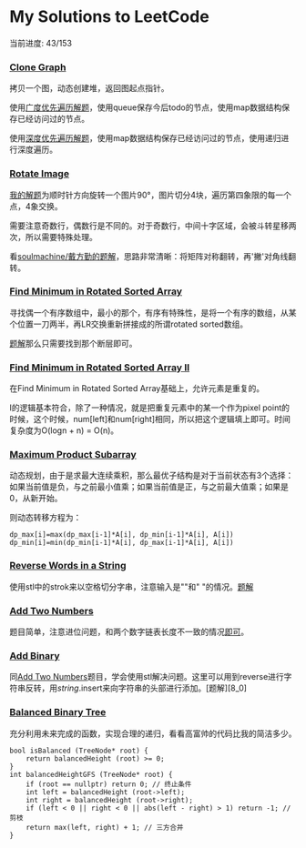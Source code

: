 # My Solutions to LeetCode

当前进度: 43/153

### [Clone Graph][1]

拷贝一个图，动态创建堆，返回图起点指针。

使用[广度优先遍历解题][1_0]，使用queue保存今后todo的节点，使用map数据结构保存已经访问过的节点。

使用[深度优先遍历解题][1_1]，使用map数据结构保存已经访问过的节点，使用递归进行深度遍历。

### [Rotate Image][2]

[我的解题][2_0]为顺时针方向旋转一个图片90°，图片切分4块，遍历第四象限的每一个点，4象交换。

需要注意奇数行，偶数行是不同的。对于奇数行，中间十字区域，会被斗转星移两次，所以需要特殊处理。

看[soulmachine/戴方勤的题解][soulmachine1]，思路非常清晰：将矩阵对称翻转，再'撇'对角线翻转。

### [Find Minimum in Rotated Sorted Array][3]

寻找偶一个有序数组中，最小的那个，有序有特殊性，是将一个有序的数组，从某个位置一刀两半，再LR交换重新拼接成的所谓rotated sorted数组。

[题解][3_0]那么只需要找到那个断层即可。

### [Find Minimum in Rotated Sorted Array II][4]

在Find Minimum in Rotated Sorted Array基础上，允许元素是重复的。

I的逻辑基本符合，除了一种情况，就是把重复元素中的某一个作为pixel point的时候，这个时候，num[left]和num[right]相同，所以把这个逻辑填上即可。时间复杂度为O(logn + n) = O(n)。

### [Maximum Product Subarray][5]

动态规划，由于是求最大连续乘积，那么最优子结构是对于当前状态有3个选择：如果当前值是负，与之前最小值乘；如果当前值是正，与之前最大值乘；如果是0，从新开始。

则动态转移方程为：

    dp_max[i]=max(dp_max[i-1]*A[i], dp_min[i-1]*A[i], A[i])
    dp_min[i]=min(dp_min[i-1]*A[i], dp_max[i-1]*A[i], A[i])

### [Reverse Words in a String][6]

使用stl中的strok来以空格切分字串，注意输入是""和" "的情况。[题解][6_0]

### [Add Two Numbers][7]

题目简单，注意进位问题，和两个数字链表长度不一致的情况[即可][7_0]。

### [Add Binary][8]

同[Add Two Numbers][7]题目，学会使用stl解决问题。这里可以用到reverse进行字符串反转，用*string*.insert来向字符串的头部进行添加。[题解][8_0]

### [Balanced Binary Tree][9]

充分利用未来完成的函数，实现合理的递归，看看高富帅的代码比我的简洁多少。

    bool isBalanced (TreeNode* root) {
		return balancedHeight (root) >= 0;
	}
	int balancedHeightGFS (TreeNode* root) {
		if (root == nullptr) return 0; // 终止条件
		int left = balancedHeight (root->left);
		int right = balancedHeight (root->right);
		if (left < 0 || right < 0 || abs(left - right) > 1) return -1; // 剪枝
		return max(left, right) + 1; // 三方合并
	}

[1]: https://oj.leetcode.com/problems/clone-graph/
[1_0]: https://github.com/rogerAce/LeetCodeSolution/blob/master/src/CloneGraph_bf.cpp
[1_1]: https://github.com/rogerAce/LeetCodeSolution/blob/master/src/CloneGraph_df.cpp
[2]: https://oj.leetcode.com/problems/rotate-image/
[2_0]: https://github.com/rogerAce/LeetCodeSolution/blob/master/src/RotateImage.cpp
[soulmachine1]: https://github.com/soulmachine/leetcode
[3]: https://oj.leetcode.com/problems/find-minimum-in-rotated-sorted-array/
[3_0]: https://github.com/rogerAce/LeetCodeSolution/blob/master/src/FindMinimuminRotatedSortedArray.cpp
[4]: https://oj.leetcode.com/problems/find-minimum-in-rotated-sorted-array-ii/
[5]: https://oj.leetcode.com/problems/maximum-product-subarray/
[6]: https://oj.leetcode.com/problems/reverse-words-in-a-string/
[6_0]: https://github.com/rogerAce/LeetCodeSolution/blob/master/src/Reverse_Words_in_String.cpp
[7]: https://oj.leetcode.com/problems/add-two-numbers/
[7_0]: https://github.com/rogerAce/LeetCodeSolution/blob/master/src/Add_Two_Numbers.cpp
[8]: https://oj.leetcode.com/problems/add-binary/
[8-0]: https://github.com/rogerAce/LeetCodeSolution/blob/master/src/Add_Binary.cpp
[9]: https://oj.leetcode.com/problems/balanced-binary-tree/
[9-0]: https://github.com/rogerAce/LeetCodeSolution/blob/master/src/Balanced_Binary_Tree.cpp
[10]: https://oj.leetcode.com/problems/binary-tree-level-order-traversal/
[11]: https://oj.leetcode.com/problems/binary-tree-level-order-traversal-ii/
[12]: https://oj.leetcode.com/problems/binary-tree-zigzag-level-order-traversal/
[13]: https://oj.leetcode.com/problems/recover-binary-search-tree/
[14]: https://oj.leetcode.com/problems/populating-next-right-pointers-in-each-node-ii/

[o1]: https://oj.leetcode.com/problems/flatten-binary-tree-to-linked-list/
[15]: https://oj.leetcode.com/problems/construct-binary-tree-from-preorder-and-inorder-traversal/
[16]: https://oj.leetcode.com/problems/construct-binary-tree-from-inorder-and-postorder-traversal/
